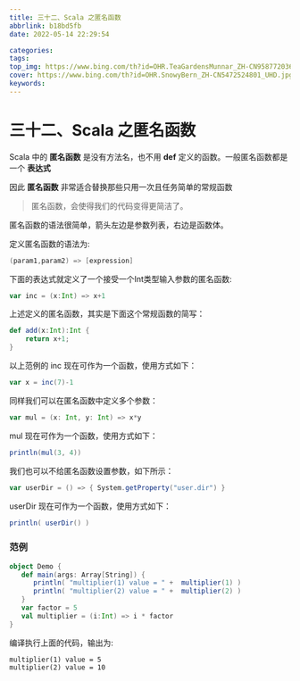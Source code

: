 ```yaml
---
title: 三十二、Scala 之匿名函数
abbrlink: b18bd5fb
date: 2022-05-14 22:29:54

categories:
tags:
top_img: https://www.bing.com/th?id=OHR.TeaGardensMunnar_ZH-CN9587720369_UHD.jpg
cover: https://www.bing.com/th?id=OHR.SnowyBern_ZH-CN5472524801_UHD.jpg
keywords:  
---
```

# 三十二、Scala 之匿名函数

Scala 中的 **匿名函数** 是没有方法名，也不用 **def** 定义的函数。一般匿名函数都是一个 **表达式**

因此 **匿名函数** 非常适合替换那些只用一次且任务简单的常规函数

> 匿名函数，会使得我们的代码变得更简洁了。

匿名函数的语法很简单，箭头左边是参数列表，右边是函数体。

定义匿名函数的语法为:

```scala
(param1,param2) => [expression]
```

下面的表达式就定义了一个接受一个Int类型输入参数的匿名函数:

```scala
var inc = (x:Int) => x+1
```

上述定义的匿名函数，其实是下面这个常规函数的简写：

```scala
def add(x:Int):Int {
    return x+1;
}
```

以上范例的 inc 现在可作为一个函数，使用方式如下：

```scala
var x = inc(7)-1
```

同样我们可以在匿名函数中定义多个参数：

```scala
var mul = (x: Int, y: Int) => x*y
```

mul 现在可作为一个函数，使用方式如下：

```scala
println(mul(3, 4))
```

我们也可以不给匿名函数设置参数，如下所示：

```scala
var userDir = () => { System.getProperty("user.dir") }
```

userDir 现在可作为一个函数，使用方式如下：

```scala
println( userDir() )
```

### 范例

```scala
object Demo {
   def main(args: Array[String]) {
      println( "multiplier(1) value = " +  multiplier(1) )
      println( "multiplier(2) value = " +  multiplier(2) )
   }
   var factor = 5
   val multiplier = (i:Int) => i * factor
}
```

编译执行上面的代码，输出为:

```
multiplier(1) value = 5
multiplier(2) value = 10
```